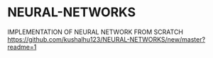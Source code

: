 # NEURAL-NETWORKS
IMPLEMENTATION OF NEURAL NETWORK FROM SCRATCH
https://github.com/kushalhu123/NEURAL-NETWORKS/new/master?readme=1
